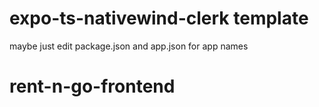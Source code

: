 # expo-ts-nativewind-clerk template
maybe just edit package.json and app.json for app names
# rent-n-go-frontend
